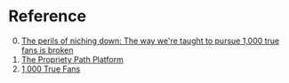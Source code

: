 # Reference

0. [The perils of niching down: The way we're taught to pursue 1,000 true fans is broken](https://www.ungatedcreative.com/p/the-perils-of-niching-down)
0. [The Propriety Path Platform](https://kk.org/thetechnium/the-propriety-path-platform/)
0. [1,000 True Fans](https://kk.org/thetechnium/1000-true-fans/)

